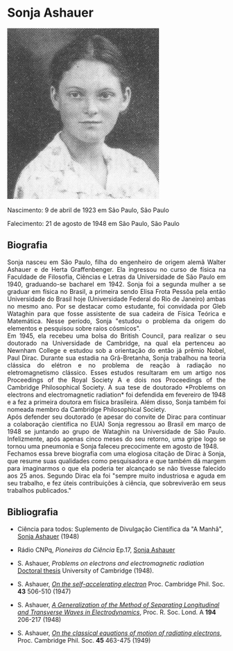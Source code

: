 # Sonja Ashauer

![](files/sonja_01.jpg)

Nascimento: 9 de abril de 1923 em São Paulo, São Paulo

Falecimento: 21 de agosto de 1948 em São Paulo, São Paulo

## Biografia

<div style="text-align: justify">
Sonja nasceu em São Paulo, filha do engenheiro de origem alemã Walter Ashauer 
e de Herta Graffenbenger. Ela ingressou no curso de física na Faculdade de Filosofia, 
Ciências e Letras da Universidade de São Paulo em 1940, graduando-se bacharel em 1942.
Sonja foi a segunda mulher a se graduar em física no Brasil, a primeira sendo Elisa 
Frota Pessôa pela então Universidade do Brasil hoje (Universidade Federal do Rio de Janeiro)
ambas no mesmo ano. Por se destacar como estudante, foi convidada por Gleb Wataghin 
para que fosse assistente de sua cadeira de Física Teórica e Matemática. Nesse período, 
Sonja "estudou o problema da origem do elementos e pesquisou sobre raios cósmicos".
</div>

<div style="text-align: justify">
Em 1945, ela recebeu uma bolsa do British Council, para realizar o seu doutorado 
na Universidade de Cambridge, na qual ela pertenceu ao Newnham College e estudou 
sob a orientação do então já prêmio Nobel, Paul Dirac. 
Durante sua estadia na Grã-Bretanha, Sonja trabalhou na teoria clássica do 
elétron e no problema de reação à radiação no eletromagnetismo clássico. 
Esses estudos resultaram em um artigo nos Proceedings of the Royal Society A e 
dois nos Proceedings of the Cambridge Philosophical Society.
A sua tese de doutorado *Problems on electrons and electromagnetic radiation* foi defendida
em fevereiro de 1948 e a fez a primeira doutora em física brasileira. 
Além disso, Sonja também foi nomeada membro da Cambridge Philosophical Society.
</div>

<div style="text-align: justify">
Após defender seu doutorado (e apesar do convite de Dirac para continuar a colaboração 
científica no EUA) Sonja regressou ao Brasil em março de 1948 se juntando ao grupo de 
Wataghin na Universidade de São Paulo. Infelizmente, após apenas cinco meses do seu 
retorno, uma gripe logo se tornou uma pneumonia e Sonja faleceu precocimente em agosto de 1948.
</div>

<div style="text-align: justify">
Fechamos essa breve biografia com uma elogiosa citação de Dirac à Sonja, que 
resume suas qualidades como pesquisadora e que também dá margem para imaginarmos o que ela 
poderia ter alcançado se não tivesse falecido aos 25 anos. Segundo Dirac ela foi "sempre 
muito industriosa e aguda em seu trabalho, e fez úteis contribuições à ciência, que 
sobreviverão em seus trabalhos publicados."
</div>

## Bibliografia
* Ciência para todos: Suplemento de Divulgação Científica
da "A Manhã",
[Sonja Ashauer](http://memoria.bn.br/DocReader/hotpage/hotpageBN.aspx?bib=085782&pagfis=138&pesq=&url=http://memoria.bn.br/docreader#) 
(1948)

* Rádio CNPq, *Pioneiras da Ciência* Ep.17, [Sonja Ashauer](https://soundcloud.com/user-349483946/pioneiras-da-ciencia_sonja-ashauer_ep-17)

* S. Ashauer, *Problems on electrons and electromagnetic radiation* [Doctoral thesis](https://www.repository.cam.ac.uk/handle/1810/250953) 
University of Cambridge (1948).

* S. Ashauer, [*On the self-accelerating electron*](https://doi.org/10.1017/S0305004100023768) 
Proc. Cambridge Phil. Soc. **43** 506-510 (1947)

* S. Ashauer, [*A Generalization of the Method of Separating Longitudinal and 
Transverse Waves in Electrodynamics*](https://royalsocietypublishing.org/doi/abs/10.1098/rspa.1948.0074), 
Proc. R. Soc. Lond. A **194** 206-217 (1948)

* S. Ashauer, [*On the classical equations of motion of radiating electrons*](https://doi.org/10.1017/S0305004100025081),
Proc. Cambridge Phil. Soc. **45** 463-475 (1949)
